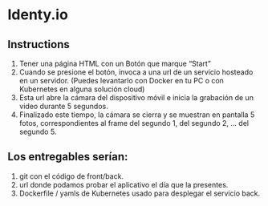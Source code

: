# Identy.io

## Instructions

<ol>
<li>Tener una página HTML con un Botón que marque “Start”</li>
<li>Cuando se presione el botón, invoca a una url de un servicio hosteado en un servidor. (Puedes levantarlo con Docker en tu PC o con Kubernetes en alguna solución cloud)</li>
<li>Esta url abre la cámara del dispositivo móvil e inicia la grabación de un video durante 5 segundos.</li>
<li>Finalizado este tiempo, la cámara se cierra y se muestran en pantalla 5 fotos, correspondientes al frame del segundo 1, del segundo 2, … del segundo 5.</li>
</ol>

## Los entregables serían:

<ol>
<li>git con el código de front/back.</li>
<li>url donde podamos probar el aplicativo el día que la presentes.</li>
<li>Dockerfile / yamls de Kubernetes usado para desplegar el servicio back.</li>
</ol>

